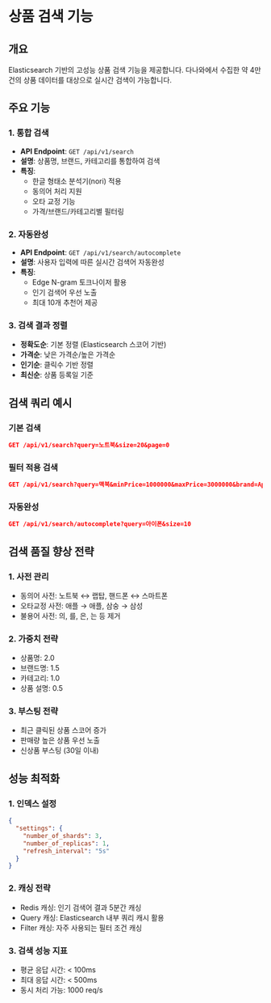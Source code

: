 # 상품 검색 기능

## 개요
Elasticsearch 기반의 고성능 상품 검색 기능을 제공합니다. 다나와에서 수집한 약 4만건의 상품 데이터를 대상으로 실시간 검색이 가능합니다.

## 주요 기능

### 1. 통합 검색
- **API Endpoint**: `GET /api/v1/search`
- **설명**: 상품명, 브랜드, 카테고리를 통합하여 검색
- **특징**:
  - 한글 형태소 분석기(nori) 적용
  - 동의어 처리 지원
  - 오타 교정 기능
  - 가격/브랜드/카테고리별 필터링

### 2. 자동완성
- **API Endpoint**: `GET /api/v1/search/autocomplete`
- **설명**: 사용자 입력에 따른 실시간 검색어 자동완성
- **특징**:
  - Edge N-gram 토크나이저 활용
  - 인기 검색어 우선 노출
  - 최대 10개 추천어 제공

### 3. 검색 결과 정렬
- **정확도순**: 기본 정렬 (Elasticsearch 스코어 기반)
- **가격순**: 낮은 가격순/높은 가격순
- **인기순**: 클릭수 기반 정렬
- **최신순**: 상품 등록일 기준

## 검색 쿼리 예시

### 기본 검색
```json
GET /api/v1/search?query=노트북&size=20&page=0
```

### 필터 적용 검색
```json
GET /api/v1/search?query=맥북&minPrice=1000000&maxPrice=3000000&brand=Apple
```

### 자동완성
```json
GET /api/v1/search/autocomplete?query=아이폰&size=10
```

## 검색 품질 향상 전략

### 1. 사전 관리
- 동의어 사전: 노트북 ↔ 랩탑, 핸드폰 ↔ 스마트폰
- 오타교정 사전: 애플 → 애플, 삼숭 → 삼성
- 불용어 사전: 의, 를, 은, 는 등 제거

### 2. 가중치 전략
- 상품명: 2.0
- 브랜드명: 1.5
- 카테고리: 1.0
- 상품 설명: 0.5

### 3. 부스팅 전략
- 최근 클릭된 상품 스코어 증가
- 판매량 높은 상품 우선 노출
- 신상품 부스팅 (30일 이내)

## 성능 최적화

### 1. 인덱스 설정
```json
{
  "settings": {
    "number_of_shards": 3,
    "number_of_replicas": 1,
    "refresh_interval": "5s"
  }
}
```

### 2. 캐싱 전략
- Redis 캐싱: 인기 검색어 결과 5분간 캐싱
- Query 캐싱: Elasticsearch 내부 쿼리 캐시 활용
- Filter 캐싱: 자주 사용되는 필터 조건 캐싱

### 3. 검색 성능 지표
- 평균 응답 시간: < 100ms
- 최대 응답 시간: < 500ms
- 동시 처리 가능: 1000 req/s